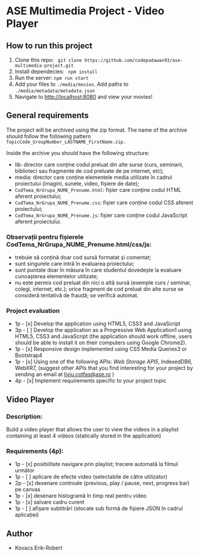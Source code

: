 # ASE Multimedia Project - Video Player
## How to run this project 
1. Clone this repo: ` git clone https://github.com/codepadawan93/ase-multimedia-project.git`
2. Install dependecies: ` npm install`
3. Run the server: ` npm run start ` 
4. Add your files to `./media/movies`. Add paths to `./media/metadata/metadata.json`
5. Navigate to [http://localhost:8080](http://localhost:8080) and view your movies!
## General requirements

The project will be archived using the zip format. The name of the archive should follow the following pattern ``` TopicCode_GroupNumber_LASTNAME_FirstName.zip.```

Inside the archive you should have the following structure:
* lib: director care conține codul preluat din alte surse (curs, seminarii, biblioteci sau fragmente de cod preluate de pe internet, etc);
* media: director care conține elementele media utilizate în cadrul proiectului (imagini, sunete, video, fișiere de date);
* ```CodTema_NrGrupa_NUME_Prenume.html```: fișier care conține codul HTML aferent proiectului;
* ```CodTema_NrGrupa_NUME_Prenume.css```: fișier care conține codul CSS aferent proiectului;
* ```CodTema_NrGrupa_NUME_Prenume.js```: fișier care conține codul JavaScript aferent proiectului.

### Observații pentru fișierele CodTema_NrGrupa_NUME_Prenume.html/css/js:
* trebuie să conțină doar cod sursă formatat și comentat;
* sunt singurele care intră în evaluarea proiectului;
* sunt puntate doar în măsura în care studentul dovedește la evaluare cunoașterea elementelor utilizate;
* nu este permis cod preluat din nici o altă sursă (exemple curs / seminar, colegi, internet, etc.); orice fragment de cod preluat din alte surse se consideră tentativă de fraudă; se verifică automat.

### Project evaluation
* 1p - [x] Develop the application using HTML5, CSS3 and JavaScript
* 3p - [ ] Develop the application as a Progressive Web Application1 using HTML5, CSS3 and JavaScript (the application should work offline, users should be able to install it on their computers using Google Chrome2).
* 1p - [x] Responsive design implemented using CSS Media Queries3 or Bootstrap4
* 1p - [x] Using one of the following APIs: *Web Storage API5*, IndexedDB6, WebXR7, (suggest other APIs that you find interesting for your project by sending an email at liviu.cotfas@ase.ro )
* 4p - [x] Implement requirements specific to your project topic

## Video Player
### Description: 
Build a video player that allows the user to view the videos in a playlist containing at least 4 videos (statically stored in the application)

### Requirements (4p):
* 1p - [x] posibilitate navigare prin playlist; trecere automată la filmul următor
* 1p - [ ] aplicare de efecte video (selectabile de către utilizator)
* 2p - [x] desenare controale (previous, play / pause, next, progress bar) pe canvas
* 1p - [x] desenare histogramă în timp real pentru video
* 1p - [x] salvare cadru curent
* 1p - [ ] afișare subtitrări (stocate sub formă de fișiere JSON în cadrul aplicației)

## Author
- Kovacs Erik-Robert
